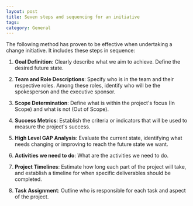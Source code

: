 ```yaml
---
layout: post
title: Seven steps and sequencing for an initiative
tags: 
category: General
---
```


The following method has proven to be effective when undertaking a change initiative. It includes these steps in sequence:

1. **Goal Definition**: Clearly describe what we aim to achieve. Define the desired future state.  

2. **Team and Role Descriptions**: Specify who is in the team and their respective roles. Among these roles, identify who will be the spokesperson and the executive sponsor.  

3. **Scope Determination**: Define what is within the project's focus (In Scope) and what is not (Out of Scope).  

4. **Success Metrics**: Establish the criteria or indicators that will be used to measure the project's success.  

5. **High Level GAP Analysis**: Evaluate the current state, identifying what needs changing or improving to reach the future state we want.  

6. **Activities we need to do**: What are the activities we need to do.  

6. **Project Timelines**: Estimate how long each part of the project will take, and establish a timeline for when specific deliverables should be completed.  

7. **Task Assignment**: Outline who is responsible for each task and aspect of the project.  
